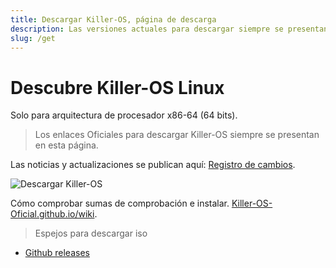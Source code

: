 ```yaml
---
title: Descargar Killer-OS, página de descarga
description: Las versiones actuales para descargar siempre se presentan en esta página.
slug: /get
---
```


# Descubre Killer-OS Linux

Solo para arquitectura de procesador x86-64 (64 bits).

> Los enlaces Oficiales para descargar Killer-OS siempre se presentan en esta página.

Las noticias y actualizaciones se publican aquí:  [Registro de cambios](/wiki/changelog).

![Descargar Killer-OS](https://img.shields.io/github/downloads/ctlos/ctlosiso/total.svg?style=social)

Cómo comprobar sumas de comprobación e instalar. [Killer-OS-Oficial.github.io/wiki](/wiki/install/install-ctlos/#%D0%BF%D1%80%D0%BE%D0%B2%D0%B5%D1%80%D0%BA%D0%B0-iso-%D0%BE%D0%B1%D1%80%D0%B0%D0%B7%D0%B0).

> Espejos para descargar iso

- [Github releases](https://github.com/ctlos/ctlosiso/releases)
